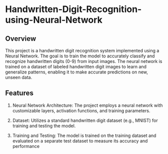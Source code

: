 # Handwritten-Digit-Recognition-using-Neural-Network

## Overview
This project is a handwritten digit recognition system implemented using a Neural Network. The goal is to train the model to accurately classify and recognize handwritten digits (0-9) from input images. The neural network is trained on a dataset of labeled handwritten digit images to learn and generalize patterns, enabling it to make accurate predictions on new, unseen data.

## Features
1. Neural Network Architecture: The project employs a neural network with customizable layers, activation functions, and training parameters.

2. Dataset: Utilizes a standard handwritten digit dataset (e.g., MNIST) for training and testing the model.

3. Training and Testing: The model is trained on the training dataset and evaluated on a separate test dataset to measure its accuracy and performance
